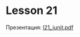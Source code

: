 # Lesson 21

Презентация: [l21_junit.pdf](https://github.com/ait-tr/cohort40.2/blob/main/basic_programming/lesson_21/presentation/l21_junit.pdf)
